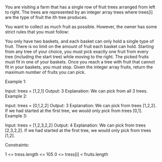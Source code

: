 You are visiting a farm that has a single row of fruit trees arranged from left to right. 
The trees are represented by an integer array trees where trees[i] are the type of fruit 
the ith tree produces.

You want to collect as much fruit as possible. However, the owner has some strict rules 
that you must follow:

You only have two baskets, and each basket can only hold a single type of fruit. 
There is no limit on the amount of fruit each basket can hold.
Starting from any tree of your choice, you must pick exactly one fruit from every tree 
(including the start tree) while moving to the right. The picked fruits must fit in one of your baskets.
Once you reach a tree with fruit that cannot fit in your baskets, you must stop.
Given the integer array fruits, return the maximum number of fruits you can pick.



Example 1:

Input: trees = [1,2,1]
Output: 3
Explanation: We can pick from all 3 trees.
Example 2:

Input: trees = [0,1,2,2]
Output: 3
Explanation: We can pick from trees [1,2,2].
If we had started at the first tree, we would only pick from trees [0,1].
Example 3:

Input: trees = [1,2,3,2,2]
Output: 4
Explanation: We can pick from trees [2,3,2,2].
If we had started at the first tree, we would only pick from trees [1,2].


Constraints:

1 <= tress.length <= 105
0 <= tress[i] < fruits.length